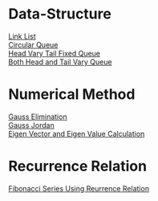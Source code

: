 # Data-Structure
<a href="https://github.com/Niranjan2054/Data-Structure-and-NM/blob/master/linklist.c" target="_blank">Link List</a><br>
<a href="https://github.com/Niranjan2054/Data-Structure-and-NM/blob/master/CIRQ.C" target="_blank">Circular Queue</a><br>
<a href="https://github.com/Niranjan2054/Data-Structure-and-NM/blob/master/FDTC.C" target="_blank">Head Vary Tail Fixed Queue</a><br>
<a href="https://github.com/Niranjan2054/Data-Structure-and-NM/blob/master/FRC.C" target="_blank">Both Head and Tail Vary Queue</a>

# Numerical Method
<a href="https://github.com/Niranjan2054/Data-Structure-and-NM/blob/master/gaussele.c" target="_blank">Gauss Elimination</a><br>
<a href="https://github.com/Niranjan2054/Data-Structure-and-NM/blob/master/gassjord.c" target="_blank">Gauss Jordan</a><br>
<a href="https://github.com/Niranjan2054/Data-Structure-and-NM/blob/master/eigen.c" target="_blank">Eigen Vector and Eigen Value Calculation</a>

# Recurrence Relation
<a href="https://github.com/Niranjan2054/Data-Structure-and-NM/blob/master/fibonnaci.c" target="_blank">Fibonacci Series Using Reurrence Relation</a>
